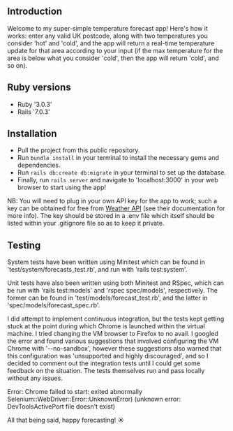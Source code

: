 ## Introduction
Welcome to my super-simple temperature forecast app! Here's how it works: enter any valid UK postcode, along with two temperatures you consider 'hot' and 'cold', and the app will return a real-time temperature update for that area according to your input (if the max temperature for the area is below what you consider 'cold', then the app will return 'cold', and so on).

## Ruby versions
- Ruby '3.0.3'
- Rails '7.0.3'

## Installation
- Pull the project from this public repository.
- Run `bundle install` in your terminal to install the necessary gems and dependencies.
- Run `rails db:create db:migrate` in your terminal to set up the database.
- Finally, run `rails server` and navigate to 'localhost:3000' in your web browser to start using the app!

NB: You will need to plug in your own API key for the app to work; such a key can be obtained for free from [Weather API](https://www.weatherapi.com/) (see their documentation for more info).
The key should be stored in a .env file which itself should be listed within your .gitignore file so as to keep it private.

## Testing
System tests have been written using Minitest which can be found in 'test/system/forecasts_test.rb', and run with 'rails test:system'.

Unit tests have also been written using both Minitest and RSpec, which can be run with 'rails test:models' and 'rspec spec/models', respectively. The former can be found in 'test/models/forecast_test.rb', and the latter in 'spec/models/forecast_spec.rb'.

I did attempt to implement continuous integration, but the tests kept getting stuck at the point during which Chrome is launched within the virtual machine. I tried changing the VM browser to Firefox to no avail. I googled the error and found various suggestions that involved configuring the VM Chrome with '--no-sandbox', however these suggestions also warned that this configuration was 'unsupported and highly discouraged', and so I decided to comment out the integration tests until I could get some feedback on the situation. The tests themselves run and pass locally without any issues. 

Error: Chrome failed to start: exited abnormally Selenium::WebDriver::Error::UnknownError)
(unknown error: DevToolsActivePort file doesn't exist)

All that being said, happy forecasting! ☀️
